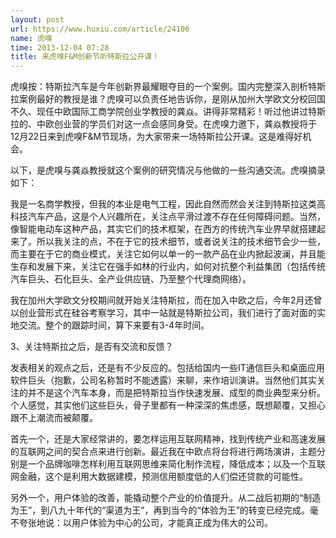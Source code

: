 ```yaml
---
layout: post
url: https://www.huxiu.com/article/24106
name: 虎嗅
time: 2013-12-04 07:28
title: 来虎嗅F&M创新节听特斯拉公开课！
---
```

虎嗅按：特斯拉汽车是今年创新界最耀眼夺目的一个案例。国内完整深入剖析特斯拉案例最好的教授是谁？虎嗅可以负责任地告诉你，是刚从加州大学欧文分校回国不久、现任中欧国际工商学院创业学教授的龚焱。讲得非常精彩！听过他讲过特斯拉的、中欧创业营的学员们对这一点会感同身受。在虎嗅力邀下，龚焱教授将于12月22日来到虎嗅F&M节现场，为大家带来一场特斯拉公开课。这是难得好机会。

以下，是虎嗅与龚焱教授就这个案例的研究情况与他做的一些沟通交流。虎嗅摘录如下：

我是一名商学教授，但我的本业是电气工程，因此自然而然会关注到特斯拉这类高科技汽车产品，这是个人兴趣所在，关注点平滑过渡不存在任何障碍问题。当然，像智能电动车这种产品，其实它们的技术框架，在西方的传统汽车业界早就搭建起来了。所以我关注的点，不在于它的技术细节，或者说关注的技术细节会少一些，而主要在于它的商业模式，关注它如何以单一的一款产品在业内掀起波澜，并且能生存和发展下来，关注它在强手如林的行业内，如何对抗整个利益集团（包括传统汽车巨头、石化巨头、全产业供应链、乃至整个代理商网络）。

我在加州大学欧文分校期间就开始关注特斯拉，而在加入中欧之后，今年2月还曾以创业营形式在硅谷考察学习，其中一站就是特斯拉公司，我们进行了面对面的实地交流。整个的跟踪时间，算下来要有3-4年时间。

3、关注特斯拉之后，是否有交流和反馈？

发表相关的观点之后，还是有不少反应的。包括给国内一些IT通信巨头和桌面应用软件巨头（抱歉，公司名称暂时不能透露）来聊，来作培训演讲。当然他们其实关注的并不是这个汽车本身，而是把特斯拉当作快速发展、成型的商业典型来分析。个人感觉，其实他们这些巨头，骨子里都有一种深深的焦虑感，既想颠覆，又担心跟不上潮流而被颠覆。

首先一个，还是大家经常讲的，要怎样运用互联网精神，找到传统产业和高速发展的互联网之间的契合点来进行创新。最近我在中欧点将台将进行两场演讲，主题分别是一个品牌咖啡怎样利用互联网思维来简化制作流程，降低成本；以及一个互联网金融，这个是利用大数据建模，预测信用额度低的人们偿还贷款的可能性。

另外一个，用户体验的改善，能撬动整个产业的价值提升。从二战后初期的“制造为王”，到八九十年代的“渠道为王”，再到当今的“体验为王”的转变已经完成。毫不夸张地说：以用户体验为中心的公司，才能真正成为伟大的公司。

